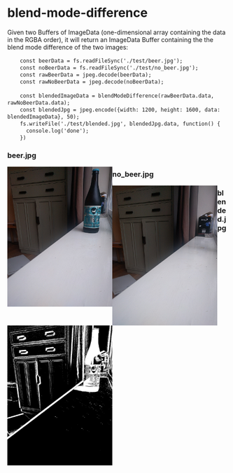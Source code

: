 # blend-mode-difference

Given two Buffers of ImageData (one-dimensional array containing the data in the RGBA order),
it will return an ImageData Buffer containing the the blend mode difference of the two images:

```
    const beerData = fs.readFileSync('./test/beer.jpg');
    const noBeerData = fs.readFileSync('./test/no_beer.jpg');
    const rawBeerData = jpeg.decode(beerData);
    const rawNoBeerData = jpeg.decode(noBeerData);

    const blendedImageData = blendModeDifference(rawBeerData.data, rawNoBeerData.data);
    const blendedJpg = jpeg.encode({width: 1200, height: 1600, data: blendedImageData}, 50);
    fs.writeFile('./test/blended.jpg', blendedJpg.data, function() {
      console.log('done');
    })
```

### beer.jpg

<img src="https://raw.githubusercontent.com/PaulCampbell/blend-mode-difference/master/test/beer.jpg" align="left" height="320" width="240" >


### no_beer.jpg

<img src="https://raw.githubusercontent.com/PaulCampbell/blend-mode-difference/master/test/no_beer.jpg" align="left" height="320" width="240" >


### blended.jpg

<img src="https://raw.githubusercontent.com/PaulCampbell/blend-mode-difference/master/test/blended.jpg" align="left" height="320" width="240" >


